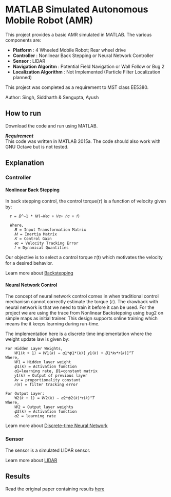 # MATLAB Simulated Autonomous Mobile Robot (AMR) #

This project provides a basic AMR simulated in MATLAB. The various components are:

* **Platform** : 4 Wheeled Mobile Robot; Rear wheel drive
* **Controller** : Nonlinear Back Stepping or Neural Network Controller
* **Sensor** : LIDAR
* **Navigation Algoritm** : Potential Field Navigation or Wall Follow or Bug 2
* **Localization Algorithm** : Not Implemented (Particle Filter Localization planned)


This project was completed as a requirement to MST class EE5380.

Author: Singh, Siddharth & Sengupta, Ayush

## How to run ##

Download the code and run using MATLAB.

_**Requirement**_   
This code was written in MATLAB 2015a. The code should also work with GNU Octave but is not tested.

## Explanation ##

### Controller ###
#### Nonlinear Back Stepping ####

In back stepping control, the control torque(𝜏) is a function of velocity given by:

```
  𝜏 = 𝐵^−1 * 𝑀(−𝐾𝑒𝑐 + 𝑉̇𝑐+ ℎ𝑐 + 𝑓)

  Where,
    𝐵 = Input Transformation Matrix
    𝑀 = Inertia Matrix
    𝐾 = Control Gain
    𝑒𝑐 = Velocity Tracking Error
    𝑓 = Dynamical Quantities

 ```

Our objective is to select a control torque 𝜏(t) which motivates the velocity for a desired behavior.

Learn more about [Backstepping](https://en.wikipedia.org/wiki/Backstepping)

#### Neural Network Control ####

The concept of neural network control comes in when traditional control mechanism cannot correctly estimate the torque (𝜏). The drawback with neural network is that we need to train it before it can be used. For the project we are using the trace from Nonlinear Backstepping using bug2 on simple maps as initial trainer. This design supports online training which means the it keeps learning during run-time.

The implementation here is a discrete time implementation where the weight update law is given by:

```
For Hidden Layer Weights,
    𝑊1(𝑘 + 1) = 𝑊1(𝑘) − 𝛼1*𝜙1*(𝑘)[ 𝑦1(𝑘) + 𝐵1*𝑘𝑣*𝑟(𝑘)]^𝑇
Where,
    𝑊1 = Hidden layer weight
    𝜙1(𝑘) = Activation function
    𝛼1=learning rate, 𝐵1=constant matrix
    𝑦1(𝑘) = Output of previous layer
    𝑘𝑣 = proportionality constant
    𝑟(𝑘) = filter tracking error

For Output Layer:
    W2(𝑘 + 1) = 𝑊2(𝑘) − 𝛼2*𝜙2(𝑘)*𝑟(𝑘)^𝑇
Where,
    𝑊2 = Output layer weights
    𝜙2(𝑘) = Activation function
    𝛼2 = learning rate
```
Learn more about [Discrete-time Neural Network](http://www.dlsi.ua.es/~mlf/nnafmc/pbook/node21.html)

### Sensor ###

The sensor is a simulated LIDAR sensor.

Learn more about [LIDAR](https://en.wikipedia.org/wiki/Lidar)

## Results ##

Read the original paper containing results [here](https://drive.google.com/file/d/0B7b-pBapfUqkNEF1VWczM2J2Zk0/view?usp=sharing)
